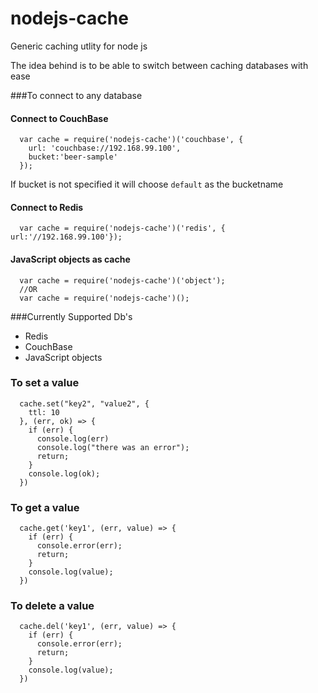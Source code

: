 # nodejs-cache

Generic caching utlity for node js

The idea behind is to be able to switch between caching databases with ease


###To connect to any database

#### Connect to CouchBase
```
  var cache = require('nodejs-cache')('couchbase', {
    url: 'couchbase://192.168.99.100',
    bucket:'beer-sample'
  });
```
If bucket is not specified it will choose `default` as the bucketname

#### Connect to Redis
```
  var cache = require('nodejs-cache')('redis', { url:'//192.168.99.100'});
```

#### JavaScript objects as cache
```
  var cache = require('nodejs-cache')('object'); 
  //OR
  var cache = require('nodejs-cache')(); 
```

###Currently Supported Db's
- Redis
- CouchBase
- JavaScript objects 


### To set a value

```
  cache.set("key2", "value2", {
    ttl: 10
  }, (err, ok) => {
    if (err) {
      console.log(err)
      console.log("there was an error");
      return;
    }
    console.log(ok);
  })

```

### To get a value

```
  cache.get('key1', (err, value) => {
    if (err) {
      console.error(err);
      return;
    }
    console.log(value);
  })
```

### To delete a value
```
  cache.del('key1', (err, value) => {
    if (err) {
      console.error(err);
      return;
    }
    console.log(value);
  })
```



